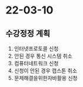 # 22-03-10

## 수강정정 계획
1. 인터넷프로토콜 신청
2. 안된 경우 통신 시스템 취소
3. 컴퓨터네트워크 신청
4. 신청이 안된 경우 캡스톤 취소
5. 문제해결을위한자바활용 신청
